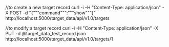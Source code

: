 
//to create a new target record
curl -i -H "Content-Type: application/json" -X POST -d "{"""command""":"""show"""}" http://localhost:5000/target_data/api/v1.0/targets

//to modify a target record
curl -i -H "Content-Type: application/json" -X PUT -d @target_data_test_record.json http://localhost:5000/target_data/api/v1.0/targets/1
